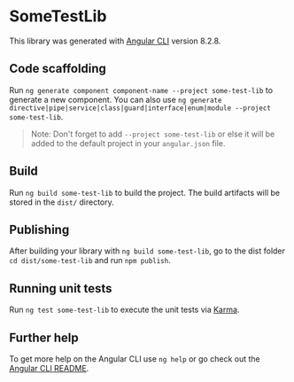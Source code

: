 # SomeTestLib

This library was generated with [Angular CLI](https://github.com/angular/angular-cli) version 8.2.8.

## Code scaffolding

Run `ng generate component component-name --project some-test-lib` to generate a new component. You can also use `ng generate directive|pipe|service|class|guard|interface|enum|module --project some-test-lib`.
> Note: Don't forget to add `--project some-test-lib` or else it will be added to the default project in your `angular.json` file. 

## Build

Run `ng build some-test-lib` to build the project. The build artifacts will be stored in the `dist/` directory.

## Publishing

After building your library with `ng build some-test-lib`, go to the dist folder `cd dist/some-test-lib` and run `npm publish`.

## Running unit tests

Run `ng test some-test-lib` to execute the unit tests via [Karma](https://karma-runner.github.io).

## Further help

To get more help on the Angular CLI use `ng help` or go check out the [Angular CLI README](https://github.com/angular/angular-cli/blob/master/README.md).
